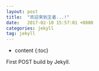 ```yaml
---
layout: post
title:  "欢迎来到王者...!"
date:   2017-02-10 15:57:01 +0800
categories: jekyll
tag: jekyll
---
```


* content
{:toc}


First POST build by Jekyll.

